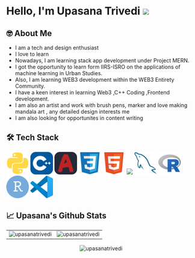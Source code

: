 <h1>Hello, I'm Upasana Trivedi <img src="https://raw.githubusercontent.com/MartinHeinz/MartinHeinz/master/wave.gif" width="30px"> </h1>

<h2>🤓 About Me</h2>

- I am a tech and design enthusiast
- I love to learn
- Nowadays, I am learning stack app development under Project MERN.
- I got the opportunity to learn form IIRS-ISRO on the applications of machine learning in Urban Studies.
- Also, I am learning WEB3 development within the WEB3 Entirety Community.
- I have a keen interest in learning Web3 ,C++ Coding ,Frontend development.
- I am also an artist and work with brush pens, marker and love making mandala art , any detailed design interests me
- I am also looking for opportunites in content writing
  

<h2>🛠 Tech Stack</h2>

<img src="https://github.com/devicons/devicon/blob/master/icons/python/python-plain.svg" width=60>
<img src="https://github.com/tandpfun/skill-icons/blob/main/icons/CPP.svg" width=60>
<img src="https://github.com/tandpfun/skill-icons/blob/main/icons/AutoCAD-Dark.svg" width=60>
<img src="https://github.com/devicons/devicon/blob/master/icons/css3/css3-original.svg" width=60>
<img src="https://github.com/devicons/devicon/blob/master/icons/html5/html5-original.svg" width=60>
<img src="https://cdn-icons-png.flaticon.com/128/270/270798.png" width=60>
<img src="https://github.com/devicons/devicon/blob/master/icons/mysql/mysql-original.svg" width=60>
<img src="https://github.com/devicons/devicon/blob/master/icons/r/r-original.svg" width=60>
<img src="https://github.com/devicons/devicon/blob/master/icons/rstudio/rstudio-original.svg" width=60>
<img src="https://github.com/devicons/devicon/blob/master/icons/vscode/vscode-original.svg" width=60>
<img src="https://komarev.com/ghpvc/?username=upasanatrivedi&style=flat-square&color=blue" alt=""/>



<h2>📈 Upasana's Github Stats</h2>
<table>
  <tr>
    <td><img src="https://github-readme-stats.vercel.app/api?username=upasanatrivedi&show_icons=true&hide=&count_private=true&theme=dark&locale=en" alt="upasanatrivedi" /></td>
    <td><img src="https://github-readme-stats.vercel.app/api/top-langs?username=upasanatrivedi&show_icons=true&theme=dark&locale=en&layout=compact" alt="upasanatrivedi" /></td>
  </tr>
</table>
<div align="center">
<p><img align="center" src="https://github-readme-streak-stats.herokuapp.com/?user=upasanatrivedi&theme=dark" alt="upasanatrivedi" /></p>
  </div>
  
